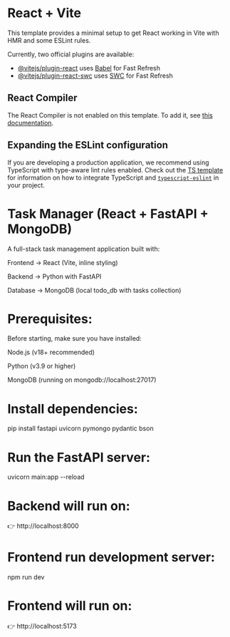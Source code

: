 # React + Vite

This template provides a minimal setup to get React working in Vite with HMR and some ESLint rules.

Currently, two official plugins are available:

- [@vitejs/plugin-react](https://github.com/vitejs/vite-plugin-react/blob/main/packages/plugin-react) uses [Babel](https://babeljs.io/) for Fast Refresh
- [@vitejs/plugin-react-swc](https://github.com/vitejs/vite-plugin-react/blob/main/packages/plugin-react-swc) uses [SWC](https://swc.rs/) for Fast Refresh

## React Compiler

The React Compiler is not enabled on this template. To add it, see [this documentation](https://react.dev/learn/react-compiler/installation).

## Expanding the ESLint configuration

If you are developing a production application, we recommend using TypeScript with type-aware lint rules enabled. Check out the [TS template](https://github.com/vitejs/vite/tree/main/packages/create-vite/template-react-ts) for information on how to integrate TypeScript and [`typescript-eslint`](https://typescript-eslint.io) in your project.

# Task Manager (React + FastAPI + MongoDB)

A full-stack task management application built with:

Frontend → React (Vite, inline styling)

Backend → Python with FastAPI

Database → MongoDB (local todo_db with tasks collection)


# Prerequisites:

Before starting, make sure you have installed:

Node.js
 (v18+ recommended)

Python
 (v3.9 or higher)

MongoDB
 (running on mongodb://localhost:27017)

# Install dependencies:
  pip install fastapi uvicorn pymongo pydantic bson 

# Run the FastAPI server:
  uvicorn main:app --reload 

# Backend will run on:
  👉 http://localhost:8000  

# Frontend run development server:
  npm run dev  

# Frontend will run on:
  👉 http://localhost:5173  